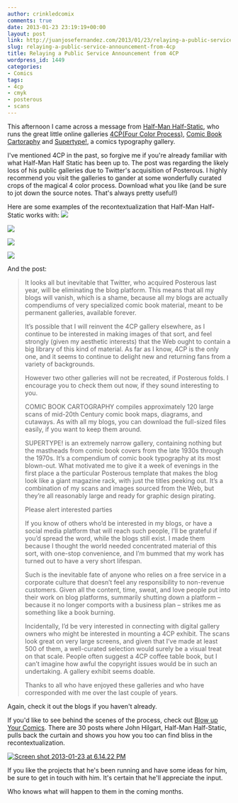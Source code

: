 ```yaml
---
author: crinkledcomix
comments: true
date: 2013-01-23 23:19:19+00:00
layout: post
link: http://juanjosefernandez.com/2013/01/23/relaying-a-public-service-announcement-from-4cp/
slug: relaying-a-public-service-announcement-from-4cp
title: Relaying a Public Service Announcement from 4CP
wordpress_id: 1449
categories:
- Comics
tags:
- 4cp
- cmyk
- posterous
- scans
---
```


This afternoon I came across a message from [Half-Man Half-Static](http://posterous.com/users/4aqiDs7OMvCN#activities/page/1), who runs the great little online galleries [4CP(Four Color Process)](http://4cp.posterous.com/), [Comic Book Cartoraphy](http://comicbookcartography.posterous.com/) and [Supertype!](http://supertype.posterous.com/), a comics typography gallery.

I've mentioned 4CP in the past, so forgive me if you're already familiar with what Half-Man Half Static has been up to. The post was regarding the likely loss of his public galleries due to Twitter's acquisition of Posterous. I highly recommend you visit the galleries to gander at some wonderfully curated crops of the magical 4 color process. Download what you like (and be sure to jot down the source notes. That's always pretty useful!)


Here are some examples of the recontextualization that Half-Man Half-Static works with:
![](http://i.imgur.com/jGQh2dH.jpg)




![](http://i.imgur.com/KGOwMLL.jpg)




![](http://i.imgur.com/D0ZwCz1.png)




![](http://i.imgur.com/Y1qLOSy.png)


And the post:


<blockquote>It looks all but inevitable that Twitter, who acquired Posterous last year, will be eliminating the blog platform. This means that all my blogs will vanish, which is a shame, because all my blogs are actually compendiums of very specialized comic book material, meant to be permanent galleries, available forever.

It’s possible that I will reinvent the 4CP gallery elsewhere, as I continue to be interested in making images of that sort, and feel strongly (given my aesthetic interests) that the Web ought to contain a big library of this kind of material. As far as I know, 4CP is the only one, and it seems to continue to delight new and returning fans from a variety of backgrounds.

However two other galleries will not be recreated, if Posterous folds. I encourage you to check them out now, if they sound interesting to you.

COMIC BOOK CARTOGRAPHY compiles approximately 120 large scans of mid-20th Century comic book maps, diagrams, and cutaways. As with all my blogs, you can download the full-sized files easily, if you want to keep them around.

SUPERTYPE! is an extremely narrow gallery, containing nothing but the mastheads from comic book covers from the late 1930s through the 1970s. It’s a compendium of comic book typography at its most blown-out. What motivated me to give it a week of evenings in the first place a the particular Posterous template that makes the blog look like a giant magazine rack, with just the titles peeking out. It’s a combination of my scans and images sourced from the Web, but they’re all reasonably large and ready for graphic design pirating.

Please alert interested parties

If you know of others who’d be interested in my blogs, or have a social media platform that will reach such people, I’ll be grateful if you’d spread the word, while the blogs still exist. I made them because I thought the world needed concentrated material of this sort, with one-stop convenience, and I’m bummed that my work has turned out to have a very short lifespan.

Such is the inevitable fate of anyone who relies on a free service in a corporate culture that doesn’t feel any responsibility to non-revenue customers. Given all the content, time, sweat, and love people put into their work on blog platforms, summarily shutting down a platform – because it no longer comports with a business plan – strikes me as something like a book burning.

Incidentally, I’d be very interested in connecting with digital gallery owners who might be interested in mounting a 4CP exhibit. The scans look great on very large screens, and given that I’ve made at least 500 of them, a well-curated selection would surely be a visual treat on that scale. People often suggest a 4CP coffee table book, but I can’t imagine how awful the copyright issues would be in such an undertaking. A gallery exhibit seems doable.

Thanks to all who have enjoyed these galleries and who have corresponded with me over the last couple of years.</blockquote>


Again, check it out the blogs if you haven't already.

If you'd like to see behind the scenes of the process, check out [Blow up Your Comics](http://hilobrow.com/tag/4CP-context/). There are 30 posts where John Hilgart, Half-Man Half-Static, pulls back the curtain and shows you how you too can find bliss in the recontextualization.


[![Screen shot 2013-01-23 at 6.14.22 PM](http://fernandezjuanjose.files.wordpress.com/2013/01/screen-shot-2013-01-23-at-6-14-22-pm.png)](http://hilobrow.com/tag/4CP-context/)


If you like the projects that he's been running and have some ideas for him, be sure to get in touch with him. It's certain that he'll appreciate the input.

Who knows what will happen to them in the coming months.
